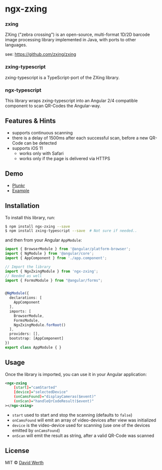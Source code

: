 # ngx-zxing

### zxing
ZXing ("zebra crossing") is an open-source, multi-format 1D/2D barcode image processing library implemented in Java, with ports to other languages.

see: https://github.com/zxing/zxing

### zxing-typescript
zxing-typescript is a TypeScript-port of the ZXing library.

### ngx-typescript
This library wraps zxing-typescript into an Angular 2/4 compatible component to scan QR-Codes the Angular-way.

## Features & Hints

* supports continuous scanning
* there is a delay of 1500ms after each successful scan, before a new QR-Code can be detected
* supports iOS 11
  * works only with Safari
  * works only if the page is delivered via HTTPS 

## Demo

* [Plunkr](https://plnkr.co/edit/U13ufJHexw2ugZbHx8kR?p=preview)
* [Example](/docs)

## Installation

To install this library, run:

```bash
$ npm install ngx-zxing --save
$ npm install zxing-typescript --save  # Not sure if needed..
```

and then from your Angular `AppModule`:

```typescript
import { BrowserModule } from '@angular/platform-browser';
import { NgModule } from '@angular/core';
import { AppComponent } from './app.component';

// Import the library
import { NgxZxingModule } from 'ngx-zxing';
// Needed as well
import { FormsModule } from "@angular/forms";


@NgModule({
  declarations: [
    AppComponent
  ],
  imports: [
    BrowserModule,
    FormsModule,
    NgxZxingModule.forRoot()
  ],
  providers: [],
  bootstrap: [AppComponent]
})
export class AppModule { }
```

## Usage

Once the library is imported, you can use it in your Angular application:

```xml
<ngx-zxing
    [start]="camStarted"
    [device]="selectedDevice"
    (onCamsFound)="displayCameras($event)"
    (onScan)="handleQrCodeResult($event)"
></ngx-zxing>
```

* `start` used to start and stop the scanning (defaults to `false`)
* `onCamsFound` will emit an array of video-devices after view was initialized
* `device` is the video-device used for scanning (use one of the devices emitted by `onCamsFound`)
* `onScan` will emit the result as string, after a valid QR-Code was scanned

## License

MIT © [David Werth](mailto:werth.david@gmail.com)
